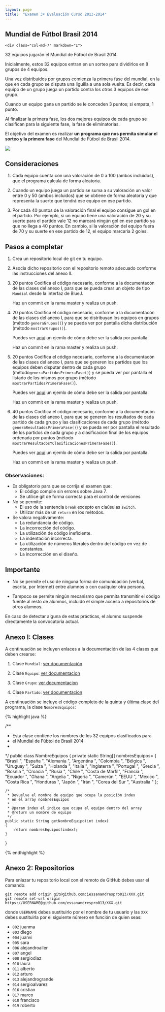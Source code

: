 ```yaml
---
layout: page
title:  "Examen 3ª Evaluación Curso 2013-2014"
---
```


<style>
h3 {
	margin-top: 25px;
}
</style>


## Mundial de Fútbol  Brasil 2014

<div class="row">

    <div class="col-md-7" markdown="1">

32 equipos jugarán el Mundial de Fútbol de Brasil 2014. 

Inicialmente, estos 32 equipos entran en un sorteo para dividirlos en 8 grupos de 4 equipos.

Una vez distribuidos por grupos comienza la primera fase del mundial, en la que en cada grupo se disputa una liguilla a una sola vuelta. Es decir, cada equipo de un grupo juega un partido contra los otros 3 equipos de ese grupo.

Cuando un equipo gana un partido se le conceden 3 puntos; si empata, 1 punto. 

Al finalizar la primera fase, los dos mejores equipos de cada grupo se clasifican para la siguiente fase, la fase de eliminatorias. 

El objetivo del examen es realizar __un programa que nos permita simular el sorteo y la primera fase__ del Mundial de Fútbol de Brasil 2014.

</div>
<div class="col-md-4 col-md-offset-1">
    <img src="/images/mundial.jpg" class="img-responsive">
</div>
</div>


## Consideraciones

1. Cada equipo cuenta con una valoración de 0 a 100 (ambos incluidos), que el programa calcula de forma aleatoria.

2. Cuando un equipo juega un partido se suma a su valoración un valor entre 0 y 50 (ambos incluidos) que se obtiene de forma aleatoria y que representa la suerte que tendrá ese equipo en ese partido.

3. Por cada 40 puntos de la valoración final el equipo consigue un gol en el partido. Por ejemplo, si un equipo tiene una valoración de 20 y su suerte para el partido vale 12 no marcará ningún gol en ese partido ya que no llega a 40 puntos. En cambio, si la valoración del equipo fuera de 70 y su suerte en ese partido de 12, el equipo marcaría 2 goles.



## Pasos a completar

1. Crea un repositorio local de git en tu equipo.

2. Asocia dicho repositorio con el repositorio remoto adecuado conforme las instrucciones del anexo II.

3. <span class="label label-info">20 puntos</span> Codifica el código necesario, conforme a la documentacón de las clases del anexo I, para que se pueda crear un objeto de tipo `Mundial` desde la interfaz de BlueJ. 

    Haz un commit en la rama master y realiza un push.

4. <span class="label label-info">20 puntos</span> Codifica el código necesario, conforme a la documentacón de las clases del anexo I, para que se distribuyan los equipos en grupos (método `generaGrupos()`) y se pueda ver por pantalla dicha distribución (método `mostrarGrupos()`). 

    Puedes ver [aquí](/images/grupos.png) un ejemlo de cómo debe ser la salida por pantalla. 

    Haz un commit en la rama master y realiza un push.

5. <span class="label label-info">20 puntos</span> Codifica el código necesario, conforme a la documentacón de las clases del anexo I, para que se generen los partidos que los equipos deben disputar dentro de cada grupo (método`generaPartidosPrimeraFase()`) y se pueda ver por pantalla el listado de los mismos por grupo (método `mostrarPartidosPrimeraFase()`). 

    Puedes ver [aquí](/images/partidos.png) un ejemlo de cómo debe ser la salida por pantalla. 

    Haz un commit en la rama master y realiza un push.

6. <span class="label label-info">40 puntos</span> Codifica el código necesario, conforme a la documentacón de las clases del anexo I, para que se generen los resultados de cada partido de cada grupo y las clasificaciones de cada grupo (método `generaResultadosPrimeraFase()`) y se pueda ver por pantalla el resultado de los partidos de cada grupo y a clasificacion final de los equipos ordenada por puntos (método `mostrarResultadosYClasificacionesPrimeraFase()`).  

    Puedes ver [aquí](/images/resultadosYClasificacion.png) un ejemlo de cómo debe ser la salida por pantalla. 

    Haz un commit en la rama master y realiza un push.




### Observaciones:

* Es obligatorio para que se corrija el examen que:
	* El código compile sin errores sobre Java 7.	
	* Se utilice git de forma correcta para el control de versiones
* No se permite:
	* El uso de la sentencia `break` excepto en claúsulas `switch`.
	* Utilizar más de un `return` en los métodos.
* Se valora negativamente:
	* La redundancia de código.	
	* La incorrección del código.
	* La utilización de código ineficiente.
	* La indentación incorrecta.
    * La utilización de números literales dentro del código en vez de constantes.
    * La incorrección en el diseño.


## Importante

* No se permite el uso de ninguna forma de comunicación (verbal, escrita, por Internet) entre alumnos o con cualquier otra persona. 

* Tampoco se permite ningún mecanismo que permita transmitir el código fuente al resto de alumnos, incluido el simple acceso a repositorios de otros alumnos.

En caso de detectar alguna de estas prácticas, el alumno suspende directamente la convocatoria actual.


## Anexo I: Clases

A continuación se incluyen enlaces a la documentación de las 4 clases que deben crearse:

1. Clase `Mundial`: [ver documentación](/paginas/pro013/examen20140606/Mundial.html)

2. Clase `Equipo`: [ver documentacion](/paginas/pro013/examen20140606/Equipo.html)

3. Clase `Grupo`: [ver documentacion](/paginas/pro013/examen20140606/Grupo.html)

4. Clase `Partido`: [ver documentacion](/paginas/pro013/examen20140606/Partido.html)


A continuación se incluye el código completo de la quinta y última clase del programa, la clase `NombresEquipos`:

{% highlight java %}

/**
 * Esta clase contiene los nombres de los 32 equipos clasificados para
 * el Mundial de Fúbtol de Brasil 2014
 * 
 */
public class NombreEquipos
{
    private static String[] nombresEquipos= {
        "Brasil         ", "España         ", 
        "Alemania       ", "Argentina      ", 
        "Colombia       ", "Bélgica        ", 
        "Uruguay        ", "Suiza          ", 
        "Holanda        ", "Italia         ", 
        "Inglaterra     ", "Portugal       ", 
        "Grecia         ", "Bosnia         ", 
        "Croacia        ", "Rusia          ",
        "Chile          ", "Costa de Marfil", 
        "Francia        ", "Ecuador        ", 
        "Ghana          ", "Argelia        ", 
        "Nigeria        ", "Camerún        ",
        "EEUU           ", "México         ", 
        "Costa Rica     ", "Honduras       ", 
        "Japón          ", "Irán           ", 
        "Corea del Sur  ", "Australia      "
    };
    
    
    /*
     * Devuelve el nombre de equipo que ocupa la posición index
     * en el array nombresEquipos
     *
     * @param index el indice que ocupa el equipo dentro del array
     * @return un nombre de equipo
     */
    public static String getNombreEquipo(int index) 
    {
        return nombresEquipos[index];
    }
}


{% endhighlight %}


## Anexo 2: Repositorios

Para enlazar tu repositorio local con el remoto de GitHub debes usar el comando:

    git remote add origin git@github.com:iessanandrespro013/XXX.git
    git remote set-url origin https://USERNAME@github.com/essanandrespro013/XXX.git

donde `USERNAME` debes sustituirlo por el nombre de tu usuario y las `XXX` debes sustituirla por el siguiente número en función de quien seas:

* `002` juanma
* `003` diego
* `004` juanvi
* `005` sara
* `006` alejandroaller
* `007` angel
* `008` sergiodiaz
* `010` laura
* `011` alberto
* `012` arturo
* `013` alejandrogrande
* `014` sergioalvarez
* `016` cristian
* `017` marco
* `018` francisco
* `019` roberto



